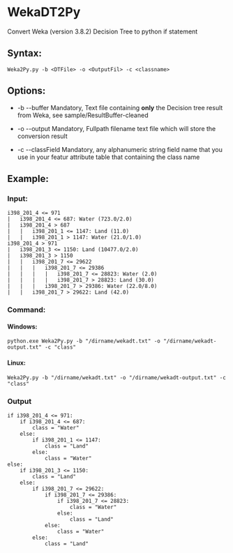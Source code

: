 
# WekaDT2Py
Convert Weka (version 3.8.2) Decision Tree to python if statement


## Syntax:

    Weka2Py.py -b <DTFile> -o <OutputFil> -c <classname>

## Options:

- -b
--buffer
Mandatory, Text file containing **only** the Decision tree result from Weka, see sample/ResultBuffer-cleaned

- -o
--output
Mandatory, Fullpath filename text file which will store the conversion result

- -c
--classField
Mandatory, any alphanumeric string field name that you use in your featur attribute table that containing the class name

## Example:
### Input:

    i398_201_4 <= 971
    |   i398_201_4 <= 687: Water (723.0/2.0)
    |   i398_201_4 > 687
    |   |   i398_201_1 <= 1147: Land (11.0)
    |   |   i398_201_1 > 1147: Water (21.0/1.0)
    i398_201_4 > 971
    |   i398_201_3 <= 1150: Land (10477.0/2.0)
    |   i398_201_3 > 1150
    |   |   i398_201_7 <= 29622
    |   |   |   i398_201_7 <= 29386
    |   |   |   |   i398_201_7 <= 28823: Water (2.0)
    |   |   |   |   i398_201_7 > 28823: Land (30.0)
    |   |   |   i398_201_7 > 29386: Water (22.0/8.0)
    |   |   i398_201_7 > 29622: Land (42.0)

 ### Command:
 #### Windows: 
    python.exe Weka2Py.py -b "/dirname/wekadt.txt" -o "/dirname/wekadt-output.txt" -c "class"
####  Linux:
    Weka2Py.py -b "/dirname/wekadt.txt" -o "/dirname/wekadt-output.txt" -c "class"

### Output

    if i398_201_4 <= 971:
        if i398_201_4 <= 687:
            class = "Water"
        else:
            if i398_201_1 <= 1147:
                class = "Land"
            else:
                class = "Water"
    else:
        if i398_201_3 <= 1150:
            class = "Land"
        else:
            if i398_201_7 <= 29622:
                if i398_201_7 <= 29386:
                    if i398_201_7 <= 28823:
                        class = "Water"
                    else:
                        class = "Land"
                else:
                    class = "Water"
            else:
                class = "Land"